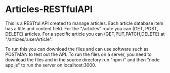 # Articles-RESTfulAPI
This is a RESTful API created to manage articles. Each article database item has a title and content field. For the "/articles" route you can (GET, POST, DELETE) articles. For a specific article you can (GET,PUT,PATCH,DELETE) at "/articles/:userArticle".

To run this you can download the files and can use software such as POSTMAN to test out the API. To run the files on a server, you need to download the files and in the source directory run "npm i" and then "node app.js" to run the server on localhost:3000.
